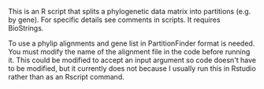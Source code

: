 This is an R script that splits a phylogenetic data matrix into partitions (e.g. by gene). For specific details see
comments in scripts. It requires BioStrings.

To use a phylip alignments and gene list in PartitionFinder format is needed. You must modify the name of the alignment file in the code before running it. This could be modified to accept an input argument so code doesn't have to be modified, but it currently does not because I usually run this in Rstudio rather than as an Rscript command.



